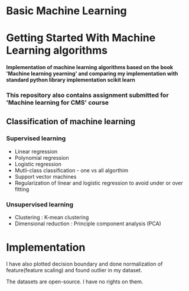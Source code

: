 # Basic Machine Learning
Getting Started With Machine Learning algorithms 
===================================

#### Implementation of machine learning algorithms based on the book 'Machine learning yearning' and comparing my implementation with standard python library implementation scikit learn
### This repository also contains assignment submitted for 'Machine learning for CMS' course 
## Classification of machine learning
### Supervised learning
* Linear regression
* Polynomial regression
* Logistic regression 
* Mutli-class classification - one vs all algorthim
* Support vector machines
* Regularization of linear and logistic regression to avoid under or over fitting

### Unsupervised learning
* Clustering : K-mean clustering
* Dimensional reduction : Principle component analysis (PCA)


Implementation 
==================

I have also plotted decision boundary and done normalization of feature(feature scaling) and found outlier in my dataset.

The datasets are open-source. I have no rights on them.
